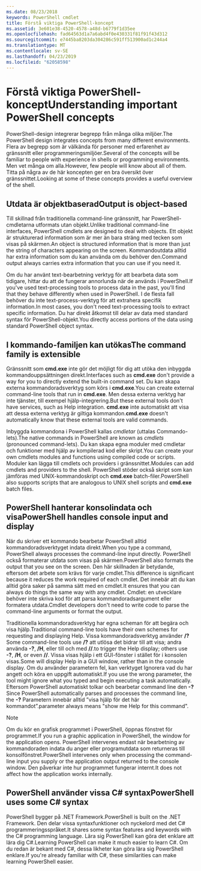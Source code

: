```yaml
---
ms.date: 08/23/2018
keywords: PowerShell cmdlet
title: Förstå viktiga PowerShell-koncept
ms.assetid: 3e601e38-4520-4578-a48d-b6779f1d35ee
ms.openlocfilehash: fad64563d1a7a6abd4f0e430331f81f91f43d312
ms.sourcegitcommit: e7445ba8203da304286c591ff513900ad1c244a4
ms.translationtype: MT
ms.contentlocale: sv-SE
ms.lasthandoff: 04/23/2019
ms.locfileid: "62058598"
---
```

# <a name="understanding-important-powershell-concepts"></a><span data-ttu-id="dbe95-103">Förstå viktiga PowerShell-koncept</span><span class="sxs-lookup"><span data-stu-id="dbe95-103">Understanding important PowerShell concepts</span></span>

<span data-ttu-id="dbe95-104">PowerShell-design integrerar begrepp från många olika miljöer.</span><span class="sxs-lookup"><span data-stu-id="dbe95-104">The PowerShell design integrates concepts from many different environments.</span></span> <span data-ttu-id="dbe95-105">Flera av begrepp som är välkända för personer med erfarenhet av gränssnitt eller programmeringsmiljöer.</span><span class="sxs-lookup"><span data-stu-id="dbe95-105">Several of the concepts will be familiar to people with experience in shells or programming environments.</span></span> <span data-ttu-id="dbe95-106">Men vet många om alla.</span><span class="sxs-lookup"><span data-stu-id="dbe95-106">However, few people will know about all of them.</span></span> <span data-ttu-id="dbe95-107">Titta på några av de här koncepten ger en bra översikt över gränssnittet.</span><span class="sxs-lookup"><span data-stu-id="dbe95-107">Looking at some of these concepts provides a useful overview of the shell.</span></span>

## <a name="output-is-object-based"></a><span data-ttu-id="dbe95-108">Utdata är objektbaserad</span><span class="sxs-lookup"><span data-stu-id="dbe95-108">Output is object-based</span></span>

<span data-ttu-id="dbe95-109">Till skillnad från traditionella command-line gränssnitt, har PowerShell-cmdletarna utformats utan objekt.</span><span class="sxs-lookup"><span data-stu-id="dbe95-109">Unlike traditional command-line interfaces, PowerShell cmdlets are designed to deal with objects.</span></span>
<span data-ttu-id="dbe95-110">Ett objekt är strukturerad information som är mer än bara sträng med tecken som visas på skärmen.</span><span class="sxs-lookup"><span data-stu-id="dbe95-110">An object is structured information that is more than just the string of characters appearing on the screen.</span></span> <span data-ttu-id="dbe95-111">Kommandoutdata alltid har extra information som du kan använda om du behöver den.</span><span class="sxs-lookup"><span data-stu-id="dbe95-111">Command output always carries extra information that you can use if you need it.</span></span>

<span data-ttu-id="dbe95-112">Om du har använt text-bearbetning verktyg för att bearbeta data som tidigare, hittar du att de fungerar annorlunda när de används i PowerShell.</span><span class="sxs-lookup"><span data-stu-id="dbe95-112">If you've used text-processing tools to process data in the past, you'll find that they behave differently when used in PowerShell.</span></span> <span data-ttu-id="dbe95-113">I de flesta fall behöver du inte text-process-verktyg för att extrahera specifik information.</span><span class="sxs-lookup"><span data-stu-id="dbe95-113">In most cases, you don't need text-processing tools to extract specific information.</span></span> <span data-ttu-id="dbe95-114">Du har direkt åtkomst till delar av data med standard syntax för PowerShell-objekt.</span><span class="sxs-lookup"><span data-stu-id="dbe95-114">You directly access portions of the data using standard PowerShell object syntax.</span></span>

## <a name="the-command-family-is-extensible"></a><span data-ttu-id="dbe95-115">I kommando-familjen kan utökas</span><span class="sxs-lookup"><span data-stu-id="dbe95-115">The command family is extensible</span></span>

<span data-ttu-id="dbe95-116">Gränssnitt som **cmd.exe** inte gör det möjligt för dig att utöka den inbyggda kommandouppsättningen direkt.</span><span class="sxs-lookup"><span data-stu-id="dbe95-116">Interfaces such as **cmd.exe** don't provide a way for you to directly extend the built-in command set.</span></span> <span data-ttu-id="dbe95-117">Du kan skapa externa kommandoradsverktyg som körs i **cmd.exe**.</span><span class="sxs-lookup"><span data-stu-id="dbe95-117">You can create external command-line tools that run in **cmd.exe**.</span></span> <span data-ttu-id="dbe95-118">Men dessa externa verktyg har inte tjänster, till exempel hjälp-integrering.</span><span class="sxs-lookup"><span data-stu-id="dbe95-118">But these external tools don't have services, such as Help integration.</span></span> <span data-ttu-id="dbe95-119">**cmd.exe** inte automatiskt att visa att dessa externa verktyg är giltiga kommandon.</span><span class="sxs-lookup"><span data-stu-id="dbe95-119">**cmd.exe** doesn't automatically know that these external tools are valid commands.</span></span>

<span data-ttu-id="dbe95-120">Inbyggda kommandona i PowerShell kallas *cmdletar* (uttalas Commando-lets).</span><span class="sxs-lookup"><span data-stu-id="dbe95-120">The native commands in PowerShell are known as *cmdlets* (pronounced command-lets).</span></span> <span data-ttu-id="dbe95-121">Du kan skapa egna moduler med cmdletar och funktioner med hjälp av kompilerad kod eller skript.</span><span class="sxs-lookup"><span data-stu-id="dbe95-121">You can create your own cmdlets modules and functions using compiled code or scripts.</span></span> <span data-ttu-id="dbe95-122">Moduler kan lägga till cmdlets och providers i gränssnittet.</span><span class="sxs-lookup"><span data-stu-id="dbe95-122">Modules can add cmdlets and providers to the shell.</span></span> <span data-ttu-id="dbe95-123">PowerShell stöder också skript som kan jämföras med UNIX-kommandoskript och **cmd.exe** batch-filer.</span><span class="sxs-lookup"><span data-stu-id="dbe95-123">PowerShell also supports scripts that are analogous to UNIX shell scripts and **cmd.exe** batch files.</span></span>

## <a name="powershell-handles-console-input-and-display"></a><span data-ttu-id="dbe95-124">PowerShell hanterar konsolindata och visa</span><span class="sxs-lookup"><span data-stu-id="dbe95-124">PowerShell handles console input and display</span></span>

<span data-ttu-id="dbe95-125">När du skriver ett kommando bearbetar PowerShell alltid kommandoradsverktyget indata direkt.</span><span class="sxs-lookup"><span data-stu-id="dbe95-125">When you type a command, PowerShell always processes the command-line input directly.</span></span> <span data-ttu-id="dbe95-126">PowerShell också formaterar utdata som visas på skärmen.</span><span class="sxs-lookup"><span data-stu-id="dbe95-126">PowerShell also formats the output that you see on the screen.</span></span> <span data-ttu-id="dbe95-127">Den här skillnaden är betydande, eftersom det arbete som krävs för varje cmdlet.</span><span class="sxs-lookup"><span data-stu-id="dbe95-127">This difference is significant because it reduces the work required of each cmdlet.</span></span> <span data-ttu-id="dbe95-128">Det innebär att du kan alltid göra saker på samma sätt med en cmdlet.</span><span class="sxs-lookup"><span data-stu-id="dbe95-128">It ensures that you can always do things the same way with any cmdlet.</span></span> <span data-ttu-id="dbe95-129">Cmdlet: en utvecklare behöver inte skriva kod för att parsa kommandoradsargument eller formatera utdata.</span><span class="sxs-lookup"><span data-stu-id="dbe95-129">Cmdlet developers don't need to write code to parse the command-line arguments or format the output.</span></span>

<span data-ttu-id="dbe95-130">Traditionella kommandoradsverktyg har egna scheman för att begära och visa hjälp.</span><span class="sxs-lookup"><span data-stu-id="dbe95-130">Traditional command-line tools have their own schemes for requesting and displaying Help.</span></span> <span data-ttu-id="dbe95-131">Vissa kommandoradsverktyg använder **/?**</span><span class="sxs-lookup"><span data-stu-id="dbe95-131">Some command-line tools use **/?**</span></span> <span data-ttu-id="dbe95-132">att utlösa det bidrar till att visa; andra använda **-?**, **/H**, eller till och med **//**.</span><span class="sxs-lookup"><span data-stu-id="dbe95-132">to trigger the Help display; others use **-?**, **/H**, or even **//**.</span></span> <span data-ttu-id="dbe95-133">Vissa visas hjälp i ett GUI-fönster i stället för i konsolen visas.</span><span class="sxs-lookup"><span data-stu-id="dbe95-133">Some will display Help in a GUI window, rather than in the console display.</span></span> <span data-ttu-id="dbe95-134">Om du använder parametern fel, kan verktyget Ignorera vad du har angett och köra en uppgift automatiskt.</span><span class="sxs-lookup"><span data-stu-id="dbe95-134">If you use the wrong parameter, the tool might ignore what you typed and begin executing a task automatically.</span></span>
<span data-ttu-id="dbe95-135">Eftersom PowerShell automatiskt tolkar och bearbetar command line den **-?**</span><span class="sxs-lookup"><span data-stu-id="dbe95-135">Since PowerShell automatically parses and processes the command line, the **-?**</span></span> <span data-ttu-id="dbe95-136">Parametern innebär alltid ”visa hjälp för det här kommandot”.</span><span class="sxs-lookup"><span data-stu-id="dbe95-136">parameter always means "show me Help for this command".</span></span>

> [!NOTE]
> <span data-ttu-id="dbe95-137">Om du kör en grafisk programmet i PowerShell, öppnas fönstret för programmet.</span><span class="sxs-lookup"><span data-stu-id="dbe95-137">If you run a graphic application in PowerShell, the window for the application opens.</span></span>
> <span data-ttu-id="dbe95-138">PowerShell intervenes endast när bearbetning av kommandoraden indata du anger eller programutdata som returneras till konsolfönstret.</span><span class="sxs-lookup"><span data-stu-id="dbe95-138">PowerShell intervenes only when processing the command-line input you supply or the application output returned to the console window.</span></span> <span data-ttu-id="dbe95-139">Den påverkar inte hur programmet fungerar internt.</span><span class="sxs-lookup"><span data-stu-id="dbe95-139">It does not affect how the application works internally.</span></span>

## <a name="powershell-uses-some-c-syntax"></a><span data-ttu-id="dbe95-140">PowerShell använder vissa C# syntax</span><span class="sxs-lookup"><span data-stu-id="dbe95-140">PowerShell uses some C# syntax</span></span>

<span data-ttu-id="dbe95-141">PowerShell bygger på .NET Framework.</span><span class="sxs-lookup"><span data-stu-id="dbe95-141">PowerShell is built on the .NET Framework.</span></span> <span data-ttu-id="dbe95-142">Den delar vissa syntaxfunktioner och nyckelord med det C# programmeringsspråket.</span><span class="sxs-lookup"><span data-stu-id="dbe95-142">It shares some syntax features and keywords with the C# programming language.</span></span> <span data-ttu-id="dbe95-143">Lära sig PowerShell kan göra det enklare att lära dig C#.</span><span class="sxs-lookup"><span data-stu-id="dbe95-143">Learning PowerShell can make it much easier to learn C#.</span></span> <span data-ttu-id="dbe95-144">Om du redan är bekant med C#, dessa likheter kan göra lära sig PowerShell enklare.</span><span class="sxs-lookup"><span data-stu-id="dbe95-144">If you're already familiar with C#, these similarities can make learning PowerShell easier.</span></span>
